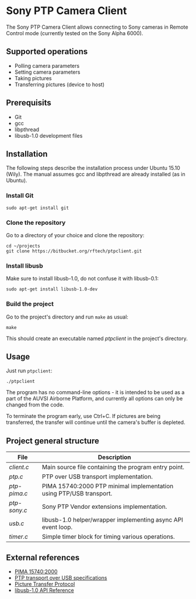 # Sony PTP Camera Client #

The Sony PTP Camera Client allows connecting to Sony cameras in Remote Control mode (currently tested on the Sony Alpha 6000).

## Supported operations ##

* Polling camera parameters
* Setting camera parameters
* Taking pictures
* Transferring pictures (device to host)

## Prerequisits ##

* Git
* gcc
* libpthread
* libusb-1.0 development files

## Installation ##

The following steps describe the installation process under Ubuntu 15.10 (Wily).
The manual assumes gcc and libpthread are already installed (as in Ubuntu).

### Install Git ###

    sudo apt-get install git

### Clone the repository ###

Go to a directory of your choice and clone the repository:

    cd ~/projects
    git clone https://bitbucket.org/rftech/ptpclient.git

### Install libusb ###

Make sure to install libusb-1.0, do not confuse it with libusb-0.1:

    sudo apt-get install libusb-1.0-dev

### Build the project ###

Go to the project's directory and run `make` as usual:

    make

This should create an executable named *ptpclient* in the project's directory.

## Usage ##

Just run `ptpclient`:

    ./ptpclient

The program has no command-line options - it is intended to be used as a part of the AUVSI Airborne Platform, and currently all options can only be changed from the code.

To terminate the program early, use Ctrl+C. If pictures are being transferred, the transfer will continue until the camera's buffer is depleted.

## Project general structure ##

File         | Description
------------ | -------------------------------------------------------------------
*client.c*   | Main source file containing the program entry point.
*ptp.c*      | PTP over USB transport implementation.
*ptp-pima.c* | PIMA 15740:2000 PTP minimal implementation using PTP/USB transport.
*ptp-sony.c* | Sony PTP Vendor extensions implementation.
*usb.c*      | libusb-1.0 helper/wrapper implementing async API event loop.
*timer.c*    | Simple timer block for timing various operations.

## External references ##
* [PIMA 15740:2000](people.ece.cornell.edu/land/courses/ece4760/FinalProjects/f2012/jmv87/site/files/pima15740-2000.pdf)
* [PTP transport over USB specifications](http://www.usb.org/developers/docs/devclass_docs/usb_still_img10.zip)
* [Picture Transfer Protocol](https://en.wikipedia.org/wiki/Picture_Transfer_Protocol)
* [libusb-1.0 API Reference](http://libusb.sourceforge.net/api-1.0/)